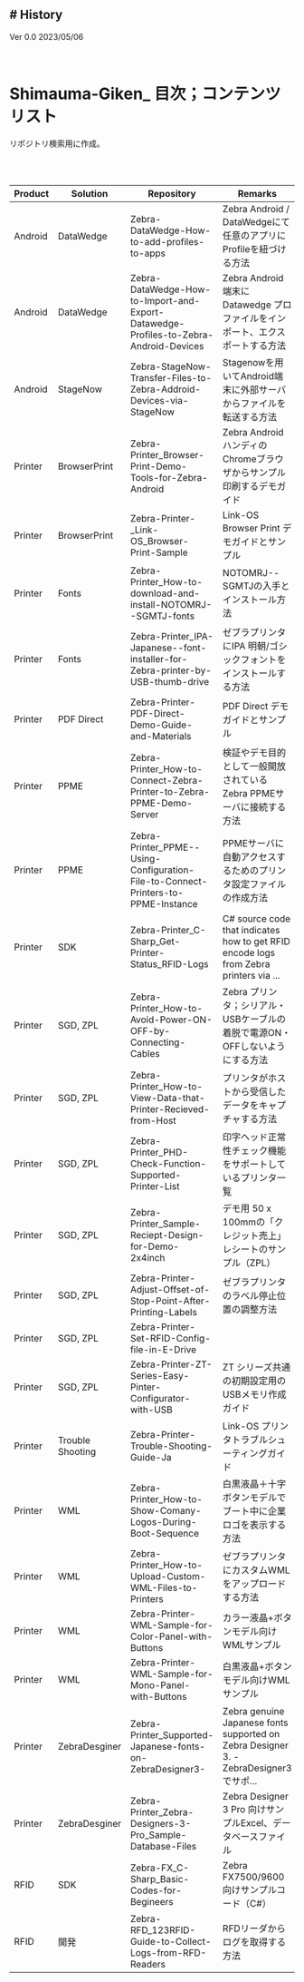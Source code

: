 ## # History

Ver 0.0 2023/05/06  

<br>

<style color="red">
!! 不定期更新 !!  
</style>

# Shimauma-Giken_ 目次；コンテンツリスト

リポジトリ検索用に作成。


<br><br>

Product|Solution |Repository|Remarks|
|-|-|-|-|
Android|DataWedge|Zebra-DataWedge-How-to-add-profiles-to-apps|Zebra Android / DataWedgeにて任意のアプリにProfileを紐づける方法
Android|DataWedge|Zebra-DataWedge-How-to-Import-and-Export-Datawedge-Profiles-to-Zebra-Android-Devices|Zebra Android端末にDatawedge プロファイルをインポート、エクスポートする方法
Android|StageNow|Zebra-StageNow-Transfer-Files-to-Zebra-Addroid-Devices-via-StageNow|Stagenowを用いてAndroid端末に外部サーバからファイルを転送する方法
Printer|BrowserPrint|Zebra-Printer_Browser-Print-Demo-Tools-for-Zebra-Android|Zebra Android ハンディのChromeブラウザからサンプル印刷するデモガイド
Printer|BrowserPrint|Zebra-Printer-_Link-OS_Browser-Print-Sample|Link-OS Browser Print デモガイドとサンプル
Printer|Fonts|Zebra-Printer_How-to-download-and-install-NOTOMRJ--SGMTJ-fonts|NOTOMRJ--SGMTJの入手とインストール方法
Printer|Fonts|Zebra-Printer_IPA-Japanese--font-installer-for-Zebra-printer-by-USB-thumb-drive|ゼブラプリンタにIPA 明朝/ゴシックフォントをインストールする方法
Printer|PDF Direct|Zebra-Printer-PDF-Direct-Demo-Guide-and-Materials|PDF Direct デモガイドとサンプル
Printer|PPME|Zebra-Printer_How-to-Connect-Zebra-Printer-to-Zebra-PPME-Demo-Server|検証やデモ目的として一般開放されているZebra PPMEサーバに接続する方法
Printer|PPME|Zebra-Printer_PPME--Using-Configuration-File-to-Connect-Printers-to-PPME-Instance|PPMEサーバに自動アクセスするためのプリンタ設定ファイルの作成方法
Printer|SDK|Zebra-Printer_C-Sharp_Get-Printer-Status_RFID-Logs|C# source code that indicates how to get RFID encode logs from Zebra printers via ...
Printer| SGD, ZPL |Zebra-Printer_How-to-Avoid-Power-ON-OFF-by-Connecting-Cables|Zebra プリンタ；シリアル・USBケーブルの着脱で電源ON・OFFしないようにする方法
Printer| SGD, ZPL |Zebra-Printer_How-to-View-Data-that-Printer-Recieved-from-Host|プリンタがホストから受信したデータをキャプチャする方法
Printer| SGD, ZPL |Zebra-Printer_PHD-Check-Function-Supported-Printer-List|印字ヘッド正常性チェック機能をサポートしているプリンタ一覧
Printer| SGD, ZPL |Zebra-Printer_Sample-Reciept-Design-for-Demo-2x4inch|デモ用 50 x 100mmの「クレジット売上」レシートのサンプル（ZPL）
Printer| SGD, ZPL |Zebra-Printer-Adjust-Offset-of-Stop-Point-After-Printing-Labels|ゼブラプリンタのラベル停止位置の調整方法
Printer| SGD, ZPL |Zebra-Printer-Set-RFID-Config-file-in-E-Drive|
Printer| SGD, ZPL |Zebra-Printer-ZT-Series-Easy-Pinter-Configurator-with-USB|ZT シリーズ共通の初期設定用のUSBメモリ作成ガイド
Printer|Trouble Shooting|Zebra-Printer-Trouble-Shooting-Guide-Ja|Link-OS プリンタトラブルシューティングガイド
Printer|WML|Zebra-Printer_How-to-Show-Comany-Logos-During-Boot-Sequence|白黒液晶＋十字ボタンモデルでブート中に企業ロゴを表示する方法
Printer|WML|Zebra-Printer_How-to-Upload-Custom-WML-Files-to-Printers|ゼブラプリンタにカスタムWMLをアップロードする方法
Printer|WML|Zebra-Printer-WML-Sample-for-Color-Panel-with-Buttons|カラー液晶+ボタンモデル向けWMLサンプル
Printer|WML|Zebra-Printer-WML-Sample-for-Mono-Panel-with-Buttons|白黒液晶+ボタンモデル向けWMLサンプル
Printer|ZebraDesginer|Zebra-Printer_Supported-Japanese-fonts-on-ZebraDesigner3-|Zebra genuine Japanese fonts supported on Zebra Designer 3. - ZebraDesigner3でサポ...
Printer|ZebraDesginer|Zebra-Printer_Zebra-Designers-3-Pro_Sample-Database-Files|Zebra Designer 3 Pro 向けサンプルExcel、データベースファイル
RFID|SDK|Zebra-FX_C-Sharp_Basic-Codes-for-Begineers|Zebra FX7500/9600 向けサンプルコード（C#）
RFID|開発|Zebra-RFD_123RFID-Guide-to-Collect-Logs-from-RFD-Readers|RFDリーダからログを取得する方法


